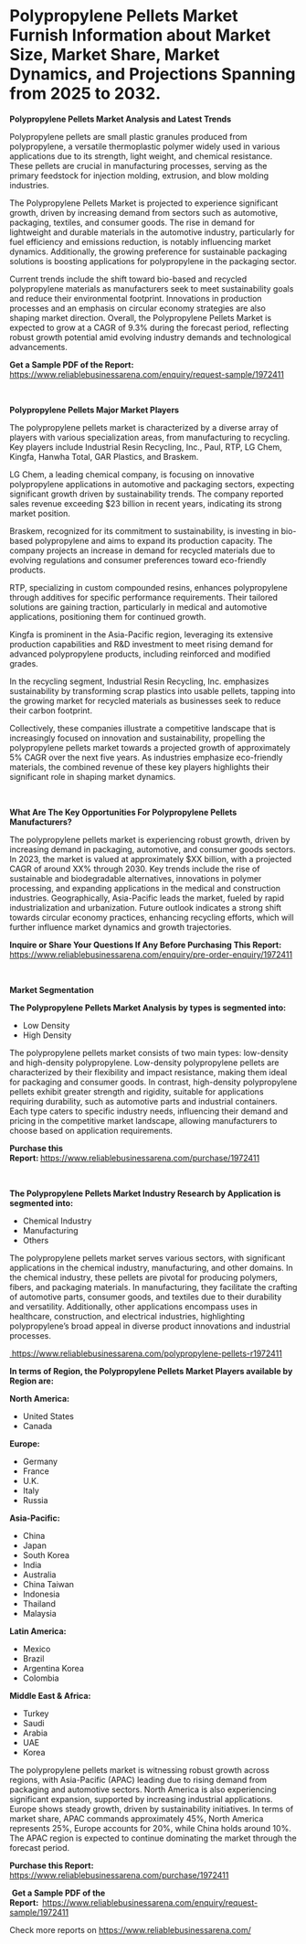 <p><h1>Polypropylene Pellets Market Furnish Information about Market Size, Market Share, Market Dynamics, and Projections Spanning from 2025 to 2032.</h1></p><p><strong>Polypropylene Pellets Market Analysis and Latest Trends</strong></p>
<p><p>Polypropylene pellets are small plastic granules produced from polypropylene, a versatile thermoplastic polymer widely used in various applications due to its strength, light weight, and chemical resistance. These pellets are crucial in manufacturing processes, serving as the primary feedstock for injection molding, extrusion, and blow molding industries.</p><p>The Polypropylene Pellets Market is projected to experience significant growth, driven by increasing demand from sectors such as automotive, packaging, textiles, and consumer goods. The rise in demand for lightweight and durable materials in the automotive industry, particularly for fuel efficiency and emissions reduction, is notably influencing market dynamics. Additionally, the growing preference for sustainable packaging solutions is boosting applications for polypropylene in the packaging sector.</p><p>Current trends include the shift toward bio-based and recycled polypropylene materials as manufacturers seek to meet sustainability goals and reduce their environmental footprint. Innovations in production processes and an emphasis on circular economy strategies are also shaping market direction. Overall, the Polypropylene Pellets Market is expected to grow at a CAGR of 9.3% during the forecast period, reflecting robust growth potential amid evolving industry demands and technological advancements.</p></p>
<p><strong>Get a Sample PDF of the Report:&nbsp;</strong> <a href="https://www.reliablebusinessarena.com/enquiry/request-sample/1972411?utm_campaign=2112&utm_medium=2&utm_source=Github&utm_content=ia&utm_term=01042025&utm_id=polypropylene-pellets">https://www.reliablebusinessarena.com/enquiry/request-sample/1972411</a></p>
<p>&nbsp;</p>
<p><strong>Polypropylene Pellets Major Market Players</strong></p>
<p><p>The polypropylene pellets market is characterized by a diverse array of players with various specialization areas, from manufacturing to recycling. Key players include Industrial Resin Recycling, Inc., Paul, RTP, LG Chem, Kingfa, Hanwha Total, GAR Plastics, and Braskem. </p><p>LG Chem, a leading chemical company, is focusing on innovative polypropylene applications in automotive and packaging sectors, expecting significant growth driven by sustainability trends. The company reported sales revenue exceeding $23 billion in recent years, indicating its strong market position.</p><p>Braskem, recognized for its commitment to sustainability, is investing in bio-based polypropylene and aims to expand its production capacity. The company projects an increase in demand for recycled materials due to evolving regulations and consumer preferences toward eco-friendly products.</p><p>RTP, specializing in custom compounded resins, enhances polypropylene through additives for specific performance requirements. Their tailored solutions are gaining traction, particularly in medical and automotive applications, positioning them for continued growth.</p><p>Kingfa is prominent in the Asia-Pacific region, leveraging its extensive production capabilities and R&D investment to meet rising demand for advanced polypropylene products, including reinforced and modified grades. </p><p>In the recycling segment, Industrial Resin Recycling, Inc. emphasizes sustainability by transforming scrap plastics into usable pellets, tapping into the growing market for recycled materials as businesses seek to reduce their carbon footprint.</p><p>Collectively, these companies illustrate a competitive landscape that is increasingly focused on innovation and sustainability, propelling the polypropylene pellets market towards a projected growth of approximately 5% CAGR over the next five years. As industries emphasize eco-friendly materials, the combined revenue of these key players highlights their significant role in shaping market dynamics.</p></p>
<p>&nbsp;</p>
<p><strong>What Are The Key Opportunities For Polypropylene Pellets Manufacturers?</strong></p>
<p><p>The polypropylene pellets market is experiencing robust growth, driven by increasing demand in packaging, automotive, and consumer goods sectors. In 2023, the market is valued at approximately $XX billion, with a projected CAGR of around XX% through 2030. Key trends include the rise of sustainable and biodegradable alternatives, innovations in polymer processing, and expanding applications in the medical and construction industries. Geographically, Asia-Pacific leads the market, fueled by rapid industrialization and urbanization. Future outlook indicates a strong shift towards circular economy practices, enhancing recycling efforts, which will further influence market dynamics and growth trajectories.</p></p>
<p><strong>Inquire or Share Your Questions If Any Before Purchasing This Report:</strong> <a href="https://www.reliablebusinessarena.com/enquiry/pre-order-enquiry/1972411?utm_campaign=2112&utm_medium=2&utm_source=Github&utm_content=ia&utm_term=01042025&utm_id=polypropylene-pellets">https://www.reliablebusinessarena.com/enquiry/pre-order-enquiry/1972411</a></p>
<p>&nbsp;</p>
<p><strong>Market Segmentation</strong></p>
<p><strong>The Polypropylene Pellets Market Analysis by types is segmented into:</strong></p>
<p><ul><li>Low Density</li><li>High Density</li></ul></p>
<p><p>The polypropylene pellets market consists of two main types: low-density and high-density polypropylene. Low-density polypropylene pellets are characterized by their flexibility and impact resistance, making them ideal for packaging and consumer goods. In contrast, high-density polypropylene pellets exhibit greater strength and rigidity, suitable for applications requiring durability, such as automotive parts and industrial containers. Each type caters to specific industry needs, influencing their demand and pricing in the competitive market landscape, allowing manufacturers to choose based on application requirements.</p></p>
<p><strong>Purchase this Report:&nbsp;</strong><a href="https://www.reliablebusinessarena.com/purchase/1972411?utm_campaign=2112&utm_medium=2&utm_source=Github&utm_content=ia&utm_term=01042025&utm_id=polypropylene-pellets">https://www.reliablebusinessarena.com/purchase/1972411</a></p>
<p>&nbsp;</p>
<p><strong>The Polypropylene Pellets Market Industry Research by Application is segmented into:</strong></p>
<p><ul><li>Chemical Industry</li><li>Manufacturing</li><li>Others</li></ul></p>
<p><p>The polypropylene pellets market serves various sectors, with significant applications in the chemical industry, manufacturing, and other domains. In the chemical industry, these pellets are pivotal for producing polymers, fibers, and packaging materials. In manufacturing, they facilitate the crafting of automotive parts, consumer goods, and textiles due to their durability and versatility. Additionally, other applications encompass uses in healthcare, construction, and electrical industries, highlighting polypropylene’s broad appeal in diverse product innovations and industrial processes.</p></p>
<p><a href="https://www.reliablebusinessarena.com/polypropylene-pellets-r1972411?utm_campaign=2112&utm_medium=2&utm_source=Github&utm_content=ia&utm_term=01042025&utm_id=polypropylene-pellets">&nbsp;https://www.reliablebusinessarena.com/polypropylene-pellets-r1972411</a></p>
<p><strong>In terms of Region, the Polypropylene Pellets Market Players available by Region are:</strong></p>
<p>
    <p> <strong> North America: </strong>
        <ul>
            <li>United States</li>
            <li>Canada</li>
        </ul>
        </p> 
    <p> <strong> Europe: </strong>
        <ul>
            <li>Germany</li>
            <li>France</li>
            <li>U.K.</li>
            <li>Italy</li>
            <li>Russia</li>
        </ul>
        </p> 
    <p> <strong> Asia-Pacific: </strong>
        <ul>
            <li>China</li>
            <li>Japan</li>
            <li>South Korea</li>
            <li>India</li>
            <li>Australia</li>
            <li>China Taiwan</li>
            <li>Indonesia</li>
            <li>Thailand</li>
            <li>Malaysia</li>
        </ul>
        </p> 
    <p> <strong> Latin America: </strong>
        <ul>
            <li>Mexico</li>
            <li>Brazil</li>
            <li>Argentina Korea</li>
            <li>Colombia</li>
        </ul>
        </p> 
    <p> <strong> Middle East & Africa: </strong>
        <ul>
            <li>Turkey</li>
            <li>Saudi</li>
            <li>Arabia</li>
            <li>UAE</li>
            <li>Korea</li>
        </ul>
    </p>
    </p>
<p><p>The polypropylene pellets market is witnessing robust growth across regions, with Asia-Pacific (APAC) leading due to rising demand from packaging and automotive sectors. North America is also experiencing significant expansion, supported by increasing industrial applications. Europe shows steady growth, driven by sustainability initiatives. In terms of market share, APAC commands approximately 45%, North America represents 25%, Europe accounts for 20%, while China holds around 10%. The APAC region is expected to continue dominating the market through the forecast period.</p></p>
<p><strong>Purchase this Report: </strong><a href="https://www.reliablebusinessarena.com/purchase/1972411?utm_campaign=2112&utm_medium=2&utm_source=Github&utm_content=ia&utm_term=01042025&utm_id=polypropylene-pellets">https://www.reliablebusinessarena.com/purchase/1972411</a></p>
<p>&nbsp;<strong>Get a Sample PDF of the Report:&nbsp;&nbsp;</strong><a href="https://www.reliablebusinessarena.com/enquiry/request-sample/1972411?utm_campaign=2112&utm_medium=2&utm_source=Github&utm_content=ia&utm_term=01042025&utm_id=polypropylene-pellets">https://www.reliablebusinessarena.com/enquiry/request-sample/1972411</a></p>
<p><strong></strong></p>
<p>Check more reports on <a href="https://www.reliablebusinessarena.com/?utm_campaign=2112&utm_medium=2&utm_source=Github&utm_content=ia&utm_term=01042025&utm_id=polypropylene-pellets">https://www.reliablebusinessarena.com/</a></p>